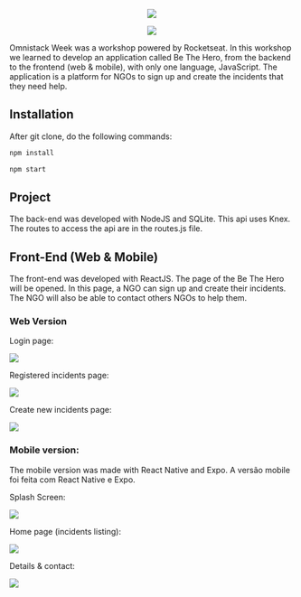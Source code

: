 <p align="center">
  <img src=/frontend/src/assets/logo.svg/>
</p>

<p align="center"><a aria-label="Completed" href="">
    <img src="https://img.shields.io/badge/Be The Hero-Semana Omnistack 11.0-cc1620?logo=data:image/png;base64,iVBORw0KGgoAAAANSUhEUgAAABAAAAAQCAMAAAAoLQ9TAAAALVBMVEVHcExxWsF0XMJzXMJxWcFsUsD///9jRrzY0u6Xh9Gsn9n39fyMecy0qd2bjNJWBT0WAAAABHRSTlMA2Do606wF2QAAAGlJREFUGJVdj1cWwCAIBLEsRU3uf9xobDH8+GZwUYi8i6ucJwrxKE+7D0G9Q4vlYqtmCSjndr4CgCgzlyFgfKfKCVO0LrPKjmiqMxGXkJwNnXskqWG+1oSM+BSwD8f29YLNjvx/OQrn+g99oQSoNmt3PgAAAABJRU5ErkJggg=="></img>
  </a></p>

Omnistack Week was a workshop powered by Rocketseat.
In this workshop we learned to develop an application called Be The Hero, from the backend to the frontend (web & mobile), with only one language, JavaScript.
The application is a platform for NGOs to sign up and create the incidents that they need help.

## Installation
After git clone, do the following commands:
```bash
npm install

npm start
```
## Project
The back-end was developed with NodeJS and SQLite. This api uses Knex.
The routes to access the api are in the routes.js file. 

## Front-End (Web & Mobile)
The front-end was developed with ReactJS.
The page of the Be The Hero will be opened. In this page, a NGO can sign up and create their incidents. The NGO will also be able to contact others NGOs to help them.

### Web Version
Login page:

![](/frontend/public/login.jpg)

Registered incidents page:

![](/frontend/public/lista-web.jpg)

Create new incidents page:

![](/frontend/public/cadastro.jpg)

### Mobile version:

The mobile version was made with React Native and Expo.
A versão mobile foi feita com React Native e Expo.

Splash Screen:

![](/frontend/public/landing.jpg)

Home page (incidents listing):

![](/frontend/public/lista.jpg)

Details & contact:

![](/frontend/public/ong.jpg)
